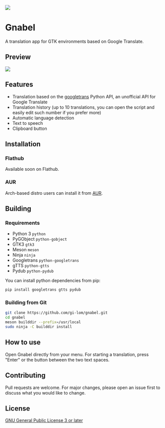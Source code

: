 ![](https://raw.githubusercontent.com/gi-lom/gnabel/master2/data/com.github.gi-lom.gnabel.svg)

# Gnabel
A translation app for GTK environments based on Google Translate.

## Preview
![](https://raw.githubusercontent.com/gi-lom/gnabel/master2/preview.png)

## Features
- Translation based on the [googletrans](https://github.com/ssut/py-googletrans) Python API, an unofficial API for Google Translate
- Translation history (up to 10 translations, you can open the script and easily edit such number if you prefer more)
- Automatic language detection
- Text to speech
- Clipboard button

## Installation

### Flathub
Available soon on Flathub.

### AUR
Arch-based distro users can install it from [AUR](https://aur.archlinux.org/packages/gnabel/).

## Building

### Requirements
- Python 3 `python`
- PyGObject `python-gobject`
- GTK3 `gtk3`
- Meson `meson`
- Ninja `ninja`
- Googletrans `python-googletrans`
- gTTS `python-gtts`
- Pydub `python-pydub`

You can install python dependencies from pip:
```bash
pip install googletrans gtts pydub
```

### Building from Git
```bash
git clone https://github.com/gi-lom/gnabel.git
cd gnabel
meson builddir --prefix=/usr/local
sudo ninja -C builddir install
```

## How to use
Open Gnabel directly from your menu. For starting a translation, press "Enter" or the button between the two text spaces.

## Contributing
Pull requests are welcome. For major changes, please open an issue first to discuss what you would like to change.

## License
[GNU General Public License 3 or later](https://www.gnu.org/licenses/gpl-3.0.en.html)
